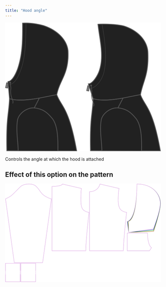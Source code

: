 ```yaml
---
title: "Hood angle"
---
```


![Hood angle](./hoodangle.svg)

Controls the angle at which the hood is attached

## Effect of this option on the pattern

![This image shows the effect of this option by superimposing several variants that have a different value for this option](huey_hoodangle_sample.svg "Effect of this option on the pattern")
